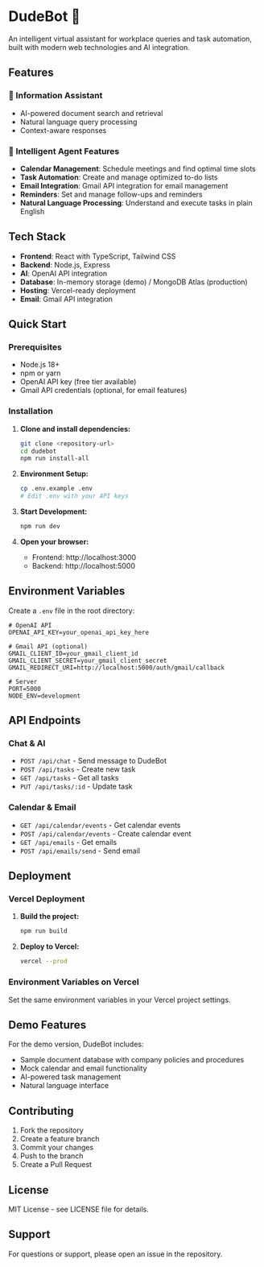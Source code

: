 # DudeBot 🤖

An intelligent virtual assistant for workplace queries and task automation, built with modern web technologies and AI integration.

## Features

### 🧠 Information Assistant
- AI-powered document search and retrieval
- Natural language query processing
- Context-aware responses

### 📅 Intelligent Agent Features
- **Calendar Management**: Schedule meetings and find optimal time slots
- **Task Automation**: Create and manage optimized to-do lists
- **Email Integration**: Gmail API integration for email management
- **Reminders**: Set and manage follow-ups and reminders
- **Natural Language Processing**: Understand and execute tasks in plain English

## Tech Stack

- **Frontend**: React with TypeScript, Tailwind CSS
- **Backend**: Node.js, Express
- **AI**: OpenAI API integration
- **Database**: In-memory storage (demo) / MongoDB Atlas (production)
- **Hosting**: Vercel-ready deployment
- **Email**: Gmail API integration

## Quick Start

### Prerequisites
- Node.js 18+ 
- npm or yarn
- OpenAI API key (free tier available)
- Gmail API credentials (optional, for email features)

### Installation

1. **Clone and install dependencies:**
   ```bash
   git clone <repository-url>
   cd dudebot
   npm run install-all
   ```

2. **Environment Setup:**
   ```bash
   cp .env.example .env
   # Edit .env with your API keys
   ```

3. **Start Development:**
   ```bash
   npm run dev
   ```

4. **Open your browser:**
   - Frontend: http://localhost:3000
   - Backend: http://localhost:5000

## Environment Variables

Create a `.env` file in the root directory:

```env
# OpenAI API
OPENAI_API_KEY=your_openai_api_key_here

# Gmail API (optional)
GMAIL_CLIENT_ID=your_gmail_client_id
GMAIL_CLIENT_SECRET=your_gmail_client_secret
GMAIL_REDIRECT_URI=http://localhost:5000/auth/gmail/callback

# Server
PORT=5000
NODE_ENV=development
```

## API Endpoints

### Chat & AI
- `POST /api/chat` - Send message to DudeBot
- `POST /api/tasks` - Create new task
- `GET /api/tasks` - Get all tasks
- `PUT /api/tasks/:id` - Update task

### Calendar & Email
- `GET /api/calendar/events` - Get calendar events
- `POST /api/calendar/events` - Create calendar event
- `GET /api/emails` - Get emails
- `POST /api/emails/send` - Send email

## Deployment

### Vercel Deployment

1. **Build the project:**
   ```bash
   npm run build
   ```

2. **Deploy to Vercel:**
   ```bash
   vercel --prod
   ```

### Environment Variables on Vercel

Set the same environment variables in your Vercel project settings.

## Demo Features

For the demo version, DudeBot includes:
- Sample document database with company policies and procedures
- Mock calendar and email functionality
- AI-powered task management
- Natural language interface

## Contributing

1. Fork the repository
2. Create a feature branch
3. Commit your changes
4. Push to the branch
5. Create a Pull Request

## License

MIT License - see LICENSE file for details.

## Support

For questions or support, please open an issue in the repository.
